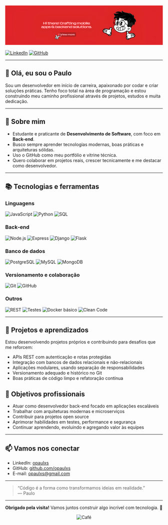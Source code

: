 ![Banner](./banner.png.png)


[![LinkedIn](https://img.shields.io/badge/-LinkedIn-0A66C2?logo=linkedin&logoColor=white)](https://www.linkedin.com/in/opaulxs/)
[![GitHub](https://img.shields.io/badge/GitHub-181717?logo=github&logoColor=white)](https://github.com/opaulxs)

---

## 👋 Olá, eu sou o Paulo

Sou um desenvolvedor em início de carreira, apaixonado por codar e criar soluções práticas. Tenho foco total na área de programação e estou construindo meu caminho profissional através de projetos, estudos e muita dedicação.

---

## 🎯 Sobre mim

- Estudante e praticante de **Desenvolvimento de Software**, com foco em **Back-end**.
- Busco sempre aprender tecnologias modernas, boas práticas e arquiteturas sólidas.
- Uso o GitHub como meu portfólio e vitrine técnica.
- Quero colaborar em projetos reais, crescer tecnicamente e me destacar como desenvolvedor.

---

## 📚 Tecnologias e ferramentas

### Linguagens
![JavaScript](https://img.shields.io/badge/JavaScript-323330?logo=javascript&logoColor=F7DF1E)
![Python](https://img.shields.io/badge/Python-14354C?logo=python&logoColor=white)
![SQL](https://img.shields.io/badge/SQL-003B57?logo=postgresql&logoColor=white)

### Back‑end
![Node.js](https://img.shields.io/badge/Node.js-339933?logo=node.js&logoColor=white)
![Express](https://img.shields.io/badge/Express-000000?logo=express&logoColor=white)
![Django](https://img.shields.io/badge/Django-092E20?logo=django&logoColor=white)
![Flask](https://img.shields.io/badge/Flask-000000?logo=flask&logoColor=white)

### Banco de dados
![PostgreSQL](https://img.shields.io/badge/PostgreSQL-4169E1?logo=postgresql&logoColor=white)
![MySQL](https://img.shields.io/badge/MySQL-4479A1?logo=mysql&logoColor=white)
![MongoDB](https://img.shields.io/badge/MongoDB-47A248?logo=mongodb&logoColor=white)

### Versionamento e colaboração
![Git](https://img.shields.io/badge/Git-F05032?logo=git&logoColor=white)
![GitHub](https://img.shields.io/badge/GitHub-181717?logo=github&logoColor=white)

### Outros
![REST](https://img.shields.io/badge/REST-02569B?logo=swagger&logoColor=white)
![Testes](https://img.shields.io/badge/Testes-6E4C13?logo=pytest&logoColor=white)
![Docker básico](https://img.shields.io/badge/Docker-2496ED?logo=docker&logoColor=white)
![Clean Code](https://img.shields.io/badge/Clean%20Code-000?logo=sonarlint&logoColor=white)

---

## 🚀 Projetos e aprendizados

Estou desenvolvendo projetos próprios e contribuindo para desafios que me reforcem:

- APIs REST com autenticação e rotas protegidas
- Integração com bancos de dados relacionais e não-relacionais
- Aplicações modulares, usando separação de responsabilidades
- Versionamento adequado e histórico no Git
- Boas práticas de código limpo e refatoração contínua

## 🎯 Objetivos profissionais

- Atuar como desenvolvedor back-end focado em aplicações escaláveis
- Trabalhar com arquiteturas modernas e microserviços
- Contribuir para projetos open source
- Aprimorar habilidades em testes, performance e segurança
- Continuar aprendendo, evoluindo e agregando valor às equipes

---

## 📫 Vamos nos conectar

- LinkedIn: [opaulxs](https://www.linkedin.com/in/opaulxs/)
- GitHub: [github.com/opaulxs](https://github.com/opaulxs)
- E-mail: opaulxs@gmail.com

---

> “Código é a forma como transformamos ideias em realidade.”  
> — Paulo

---

**Obrigado pela visita!** Vamos juntos construir algo incrível com tecnologia. 🚀


<!-- Substitua o URL abaixo pelo link do seu GIF de café -->
<p align="center">
  <img src="https://example.com/seu-cafe.gif" alt="Café" width="220" />
  
</p>

